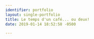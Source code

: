 ```yaml
---
identifier: portfolio
layout: single-portfolio
title: Le temps d'un café... ou deux!
date: 2019-01-14 18:52:58 -0500

---
```

